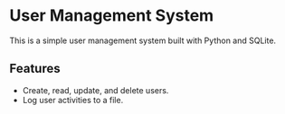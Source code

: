 # User Management System

This is a simple user management system built with Python and SQLite.

## Features
- Create, read, update, and delete users.
- Log user activities to a file.
